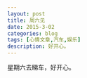 ```yaml
---
layout: post
title: 周六见
date: 2015-3-02
categories: blog
tags: [心情文章,汽车,娱乐]
description: 好开心。
---
```


星期六去睇车，好开心。












